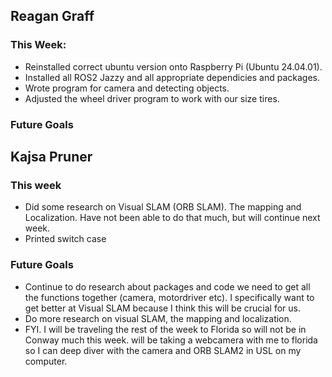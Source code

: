 ## Reagan Graff
### This Week:
- Reinstalled correct ubuntu version onto Raspberry Pi (Ubuntu 24.04.01). 
- Installed all ROS2 Jazzy and all appropriate dependicies and packages.
- Wrote program for camera and detecting objects. 
- Adjusted the wheel driver program to work with our size tires. 

### Future Goals


## Kajsa Pruner
### This week
- Did some research on Visual SLAM (ORB SLAM). The mapping and Localization. Have not been able to do that much, but will continue next week.
- Printed switch case

### Future Goals
- Continue to do research about packages and code we need to get all the functions together (camera, motordriver etc). I specifically want to get better at Visual SLAM because I think this will be crucial for us.
- Do more research on visual SLAM, the mapping and localization.
- FYI. I will be traveling the rest of the week to Florida so will not be in Conway much this week. will be taking a webcamera with me to florida so I can deep diver with the camera and ORB SLAM2 in USL on my computer.
